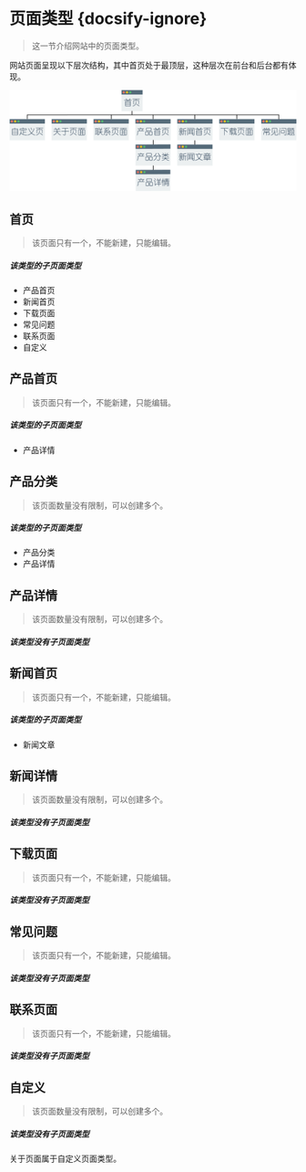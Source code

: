 # 页面类型 {docsify-ignore}

> 这一节介绍网站中的页面类型。

网站页面呈现以下层次结构，其中首页处于最顶层，这种层次在前台和后台都有体现。

![网站地图](_images/sitemap.png)

## 首页

> 该页面只有一个，不能新建，只能编辑。

##### 该类型的子页面类型

* 产品首页
* 新闻首页
* 下载页面
* 常见问题
* 联系页面
* 自定义

## 产品首页

> 该页面只有一个，不能新建，只能编辑。

##### 该类型的子页面类型

* 产品详情

## 产品分类

> 该页面数量没有限制，可以创建多个。

##### 该类型的子页面类型

* 产品分类
* 产品详情

## 产品详情

> 该页面数量没有限制，可以创建多个。

##### 该类型没有子页面类型

## 新闻首页

> 该页面只有一个，不能新建，只能编辑。

##### 该类型的子页面类型

* 新闻文章

## 新闻详情

> 该页面数量没有限制，可以创建多个。

##### 该类型没有子页面类型

## 下载页面

> 该页面只有一个，不能新建，只能编辑。

##### 该类型没有子页面类型

## 常见问题

> 该页面只有一个，不能新建，只能编辑。

##### 该类型没有子页面类型

## 联系页面

> 该页面只有一个，不能新建，只能编辑。

##### 该类型没有子页面类型

## 自定义

> 该页面数量没有限制，可以创建多个。

##### 该类型没有子页面类型

关于页面属于自定义页面类型。
